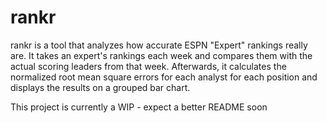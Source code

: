 # rankr
rankr is a tool that analyzes how accurate ESPN "Expert" rankings really are. It takes an expert's rankings each week 
and compares them with the actual scoring leaders from that week. Afterwards, it calculates the normalized root mean square
errors for each analyst for each position and displays the results on a grouped bar chart.

This project is currently a WIP - expect a better README soon
